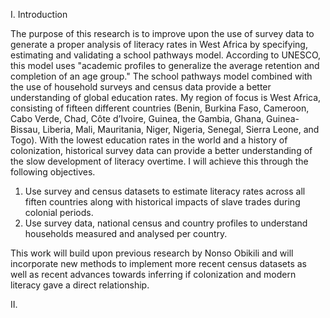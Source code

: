 I. Introduction 

  The purpose of this research is to improve upon the use of survey data to generate a proper analysis of literacy rates in West Africa by specifying, estimating and validating a school pathways model. According to UNESCO, this model uses "academic profiles to generalize the average retention and completion of an age group." The school pathways model combined with the use of household surveys and census data provide a better understanding of global education rates. My region of focus is West Africa, consisting of fifteen different countries (Benin, Burkina Faso, Cameroon, Cabo Verde, Chad, Côte d’Ivoire, Guinea, the Gambia, Ghana, Guinea-Bissau,  Liberia, Mali, Mauritania, Niger, Nigeria, Senegal, Sierra Leone, and Togo). With the lowest education rates in the world and a history of colonization, historical survey data can provide a better understanding of the slow development of literacy overtime. I will achieve this through the following objectives. 
  
  1. Use survey and census datasets to estimate literacy rates across all fiften countries along with historical impacts of slave trades during colonial periods. 
  2. Use survey data, national census and country profiles to understand households measured and analysed per country.

  This work will build upon previous research by Nonso Obikili and will incorporate new methods to implement more recent census datasets as well as recent advances towards inferring if colonization and modern literacy gave a direct relationship. 


II. 
  
  
  
  
  
  
  
  
  
  
  
  
  
  
  
  
